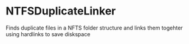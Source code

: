 # NTFSDuplicateLinker
Finds duplicate files in a NFTS folder structure and links them togehter using hardlinks to save diskspace
